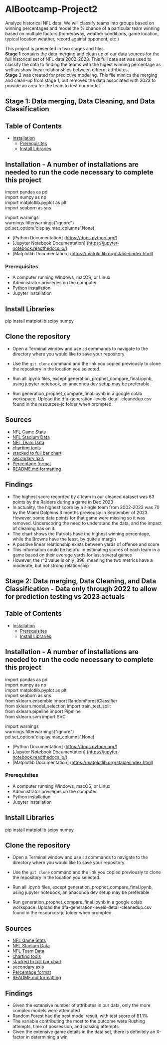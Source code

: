 # AIBootcamp-Project2

Analyze historical NFL data.  We will classify teams into groups based on winning percentages and model the % chance of a particular team winning based on multiple factors (home/away, weather conditions, game location, typical location weather, record against opponent, etc.)

This project is presented in two stages and files.  
__Stage 1__ contains the data merging and clean up of our data sources for the full historical set of NFL data 2002-2023.  This full data set was used to classify the data to finding the teams with the higest winning percentage as well as show linear relationships between differnt attributes.  
__Stage__ 2 was created for predictive modeling.  This file mimics the merging and clean-up from stage 1, but removes the data associated with 2023 to provide an area for the team to test our model.


## Stage 1:  Data merging, Data Cleaning, and Data Classification

## Table of Contents

- [Installation](#installation)
  - [Prerequisites](#prerequisites)
  - [Install Libraries](#install-libraries)
  

## Installation - A number of installations are needed to run the code necessary to complete this project 

import pandas as pd  
import numpy as np  
import matplotlib.pyplot as plt  
import seaborn as sns

import warnings  
warnings.filterwarnings("ignore")  
pd.set_option('display.max_columns',None)

- [Python Documentation] (<https://docs.python.org/>)
- [Jupyter Notebook Documentation] (<https://jupyter-notebook.readthedocs.io/>)
- [Matplotlib Documentation] (<https://matplotlib.org/stable/index.html>)

### Prerequisites

- A computer running Windows, macOS, or Linux
- Administrator privileges on the computer
- Python installation
- Jupyter installation


## Install Libraries

pip install matplotlib scipy numpy

## Clone the repository

- Open a Terminal window and use `cd` commands to navigate to the directory where you would like to save your repository.

- Use the `git clone` command and the link you copied previously to clone the repository in the location you selected.

- Run all .ipynb files, except generation_prophet_compare_final.ipynb, using jupyter notebook, an anaconda dev setup may be preferable

- Run generation_prophet_compare_final.ipynb in a google colab workspace.  Upload the dfa-generation-levels-detail-cleanedup.csv found in the resources-jc folder when prompted.


## Sources
- [NFL Game Stats](https://www.kaggle.com/datasets/cviaxmiwnptr/nfl-team-stats-20022019-espn?select=nfl_team_stats_2002-2023.csv)
- [NFL Stadium Data](https://www.kaggle.com/datasets/tobycrabtree/nfl-scores-and-betting-data?select=nfl_stadiums.csv)
- [NFL Team Data](https://www.kaggle.com/datasets/tobycrabtree/nfl-scores-and-betting-data?select=nfl_teams.csv)
- [charting tools](https://www.shanelynn.ie/bar-plots-in-python-using-pandas-dataframes/)
- [stacked to full bar chart](https://www.shanelynn.ie/bar-plots-in-python-using-pandas-dataframes/)
- [secondary axis](https://stackoverflow.com/questions/46063379/pandas-secondary-axis)
- [Percentage format](https://saturncloud.io/blog/how-to-format-certain-floating-dataframe-columns-into-percentage-in-pandas/)
- [README.md formatting](https://medium.com/analytics-vidhya/writing-github-readme-e593f278a796)  

## Findings

- The highest score recorded by a team in our cleaned dataset was 63 points by the Raiders during a game in Dec 2023
- In actuality, the highest score by a single team from 2002-2023 was 70 by the Miami Dolphins 3 months previously in September of 2023.  However, some data points for that game were missing so it was removed. Underscoring the need to understand the data, and the impact of cleaning has on it.
- The chart shows the Patriots have the highest winning percentage, while the Browns have the least, by quite a margin
- A positive linear relationship exists between yards of offense and score
- This information could be helpful in estimating scores of each team in a game based on their average yards for last several games
- However, the r^2 value is only .398, meaning the two metrics have a moderate, but not strong relationship


## Stage 2:  Data merging, Data Cleaning, and Data Classification - Data only through 2022 to allow for prediction testing vs 2023 actuals

## Table of Contents

- [Installation](#installation)
  - [Prerequisites](#prerequisites)
  - [Install Libraries](#install-libraries)
  

## Installation - A number of installations are needed to run the code necessary to complete this project 

import pandas as pd  
import numpy as np  
import matplotlib.pyplot as plt  
import seaborn as sns  
from sklearn.ensemble import RandomForestClassifier  
from sklearn.model_selection import train_test_split  
from sklearn.pipeline import Pipeline  
from sklearn.svm import SVC 

import warnings  
warnings.filterwarnings("ignore")  
pd.set_option('display.max_columns',None)

- [Python Documentation] (<https://docs.python.org/>)
- [Jupyter Notebook Documentation] (<https://jupyter-notebook.readthedocs.io/>)
- [Matplotlib Documentation] (<https://matplotlib.org/stable/index.html>)

### Prerequisites

- A computer running Windows, macOS, or Linux
- Administrator privileges on the computer
- Python installation
- Jupyter installation


## Install Libraries

pip install matplotlib scipy numpy

## Clone the repository

- Open a Terminal window and use `cd` commands to navigate to the directory where you would like to save your repository.

- Use the `git clone` command and the link you copied previously to clone the repository in the location you selected.

- Run all .ipynb files, except generation_prophet_compare_final.ipynb, using jupyter notebook, an anaconda dev setup may be preferable

- Run generation_prophet_compare_final.ipynb in a google colab workspace.  Upload the dfa-generation-levels-detail-cleanedup.csv found in the resources-jc folder when prompted.


## Sources
- [NFL Game Stats](https://www.kaggle.com/datasets/cviaxmiwnptr/nfl-team-stats-20022019-espn?select=nfl_team_stats_2002-2023.csv)
- [NFL Stadium Data](https://www.kaggle.com/datasets/tobycrabtree/nfl-scores-and-betting-data?select=nfl_stadiums.csv)
- [NFL Team Data](https://www.kaggle.com/datasets/tobycrabtree/nfl-scores-and-betting-data?select=nfl_teams.csv)
- [charting tools](https://www.shanelynn.ie/bar-plots-in-python-using-pandas-dataframes/)
- [stacked to full bar chart](https://www.shanelynn.ie/bar-plots-in-python-using-pandas-dataframes/)
- [secondary axis](https://stackoverflow.com/questions/46063379/pandas-secondary-axis)
- [Percentage format](https://saturncloud.io/blog/how-to-format-certain-floating-dataframe-columns-into-percentage-in-pandas/)
- [README.md formatting](https://medium.com/analytics-vidhya/writing-github-readme-e593f278a796)  

## Findings

- Given the extensive number of attributes in our data, only the more complex models were attempted
- Random Forest had the best model result, with test score of 81.1%
- The variable contributing the most to the outcome were Rushing attempts, time of possession, and passing attempts
- Given the extensive game details in the data set, there is definitely an X-factor in determining a win
